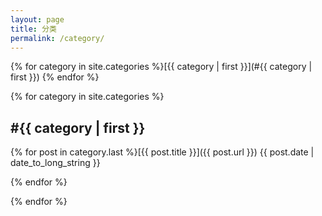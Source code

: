 ```yaml
---
layout: page
title: 分类
permalink: /category/
---
```

{% for category in site.categories %}[{{ category | first }}](#{{ category | first }}) {% endfor %}

{% for category in site.categories %}
<h2><a name="{{ category | first }}">#{{ category | first }}</a></h2>

{% for post in category.last %}[{{ post.title }}]({{ post.url }}) <span class="pull-right">{{ post.date | date_to_long_string }}</span>

{% endfor %}

{% endfor %}
